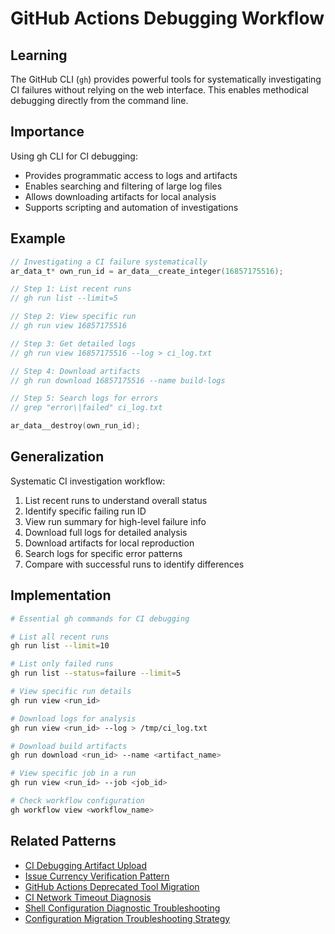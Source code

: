 # GitHub Actions Debugging Workflow

## Learning

The GitHub CLI (`gh`) provides powerful tools for systematically investigating CI failures without relying on the web interface. This enables methodical debugging directly from the command line.

## Importance

Using gh CLI for CI debugging:
- Provides programmatic access to logs and artifacts
- Enables searching and filtering of large log files
- Allows downloading artifacts for local analysis
- Supports scripting and automation of investigations

## Example

```c
// Investigating a CI failure systematically
ar_data_t* own_run_id = ar_data__create_integer(16857175516);

// Step 1: List recent runs
// gh run list --limit=5

// Step 2: View specific run
// gh run view 16857175516

// Step 3: Get detailed logs
// gh run view 16857175516 --log > ci_log.txt

// Step 4: Download artifacts
// gh run download 16857175516 --name build-logs

// Step 5: Search logs for errors
// grep "error\|failed" ci_log.txt

ar_data__destroy(own_run_id);
```

## Generalization

Systematic CI investigation workflow:
1. List recent runs to understand overall status
2. Identify specific failing run ID
3. View run summary for high-level failure info
4. Download full logs for detailed analysis
5. Download artifacts for local reproduction
6. Search logs for specific error patterns
7. Compare with successful runs to identify differences

## Implementation

```bash
# Essential gh commands for CI debugging

# List all recent runs
gh run list --limit=10

# List only failed runs
gh run list --status=failure --limit=5

# View specific run details
gh run view <run_id>

# Download logs for analysis
gh run view <run_id> --log > /tmp/ci_log.txt

# Download build artifacts
gh run download <run_id> --name <artifact_name>

# View specific job in a run
gh run view <run_id> --job <job_id>

# Check workflow configuration
gh workflow view <workflow_name>
```

## Related Patterns

- [CI Debugging Artifact Upload](ci-debugging-artifact-upload.md)
- [Issue Currency Verification Pattern](issue-currency-verification-pattern.md)
- [GitHub Actions Deprecated Tool Migration](github-actions-deprecated-tool-migration.md)
- [CI Network Timeout Diagnosis](ci-network-timeout-diagnosis.md)
- [Shell Configuration Diagnostic Troubleshooting](shell-configuration-diagnostic-troubleshooting.md)
- [Configuration Migration Troubleshooting Strategy](configuration-migration-troubleshooting-strategy.md)